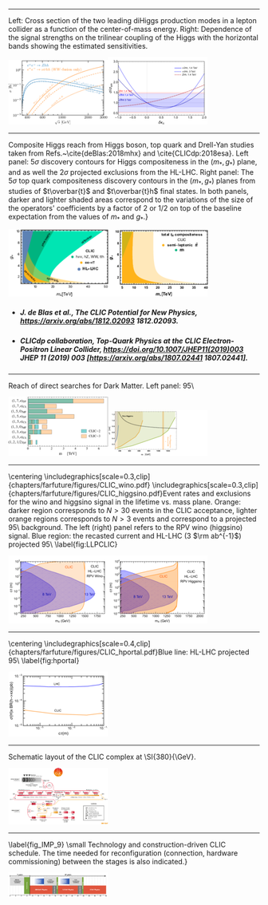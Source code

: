 
 
-----
Left: Cross section of the two leading diHiggs production modes in a lepton collider as a function of the center-of-mass energy. Right: Dependence of the signal strengths on the trilinear coupling of the Higgs with the horizontal bands showing the estimated sensitivities.
 
[<img src="figures/hh_xsec.png" width="200" />](figures/hh_xsec.pdf)[<img src="figures/cross_kappa.png" width="200" />](figures/cross_kappa.pdf)



 
-----
Composite Higgs reach from Higgs boson, top quark and Drell-Yan studies taken from Refs.~\cite{deBlas:2018mhx} and \cite{CLICdp:2018esa}. Left panel: $5\sigma$ discovery contours for Higgs compositeness in the $(m_{*},g_{*})$ plane, and as well the $2\sigma$ projected exclusions from the HL-LHC. Right panel: The $5\sigma$ top quark compositeness discovery contours in the $(m_{*},g_{*})$ planes from studies of $t\overbar{t}$ and $t\overbar{t}h$ final states. In both panels, darker and lighter shaded areas correspond to the variations of the size of the operators' coefficients by a factor of 2 or 1/2 on top of the baseline expectation from the values of $m_{*}$ and $g_{*}$.}
 
[<img src="figures/Composite_Higgs.png" width="200" />](figures/Composite_Higgs.pdf)[<img src="figures/topTC.png" width="200" />](figures/topTC.pdf)

- ##### J. de Blas et al., The CLIC Potential for New Physics, https://arxiv.org/abs/1812.02093  1812.02093.  

- #####  CLICdp collaboration, Top-Quark Physics at the CLIC Electron-Positron Linear Collider, https://doi.org/10.1007/JHEP11(2019)003 JHEP   11 (2019) 003 [https://arxiv.org/abs/1807.02441  1807.02441].  



 
-----
Reach of direct searches for Dark Matter. Left panel: 95\
 
[<img src="figures/DMinLoops.png" width="200" />](figures/DMinLoops.pdf)[<img src="figures/higgsinoOLDlumi1stub.png" width="200" />](figures/higgsinoOLDlumi1stub.pdf)



 
-----
 \centering \includegraphics[scale=0.3,clip]{chapters/farfuture/figures/CLIC_wino.pdf} \includegraphics[scale=0.3,clip]{chapters/farfuture/figures/CLIC_higgsino.pdf}Event rates and exclusions for the wino and higgsino signal in the lifetime vs. mass plane. Orange: darker region corresponds to $N > 30$ events in the CLIC acceptance, lighter orange regions corresponds to $N > 3$ events and correspond to a projected 95\ background. The left (right) panel refers to the RPV wino (higgsino) signal. Blue region: the recasted current and HL-LHC (3 $\rm ab^{-1}$) projected 95\ \label{fig:LLPCLIC}
 
[<img src="figures/CLIC_wino.png" width="200" />](figures/CLIC_wino.pdf)[<img src="figures/CLIC_higgsino.png" width="200" />](figures/CLIC_higgsino.pdf)



 
-----
 \centering \includegraphics[scale=0.4,clip]{chapters/farfuture/figures/CLIC_hportal.pdf}Blue line: HL-LHC projected 95\ \label{fig:hportal}
 
[<img src="figures/CLIC_hportal.png" width="200" />](figures/CLIC_hportal.pdf)



 
-----
Schematic layout of the CLIC complex at \SI{380}{\GeV}.
 
[<img src="figures/acc380.png" width="200" />](figures/acc380.png)



 
-----
\label{fig_IMP_9} \small Technology and construction-driven CLIC schedule. The time needed for reconfiguration (connection, hardware commissioning) between the stages is also indicated.}
 
[<img src="figures/master_schedule.png" width="200" />](figures/master_schedule.pdf)


